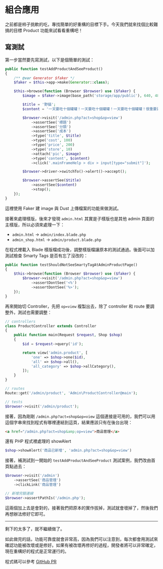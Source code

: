 # 組合應用

之前都是柿子挑軟的吃，專找簡單的好重構的目標下手。今天我們就來找個比較難搞的目標 Product 功能來試看看重構吧！

## 寫測試

第一步當然要先寫測試，以下是個簡單的測試：

```php
public function testAddProductAndSeeProduct()
{
    /** @var Generator $faker */
    $faker = $this->app->make(Generator::class);

    $this->browse(function (Browser $browser) use ($faker) {
        $image = $faker->image(base_path('storage/app/public'), 640, 480, 'cats');

        $title = '野貓';
        $content = '一天要吃十個罐罐！一天要吃十個罐罐！一天要吃十個罐罐！很重要要說三次';

        $browser->visit('/admin.php?act=shop&op=view')
            ->assertSee('標題')
            ->assertSee('分類')
            ->assertSee('成本')
            ->type('title', $title)
            ->type('cost', 100)
            ->type('price', 200)
            ->type('store', 10)
            ->attach('pic', $image)
            ->type('content', $content)
            ->click('.mainFrameHelp > div > input[type="submit"]');

        $browser->driver->switchTo()->alert()->accept();

        $browser->assertSee($title)
            ->assertSee($content)
            ->stop();
    });
}
```

這裡使用 Faker 建 image 與 Dust 上傳檔案的功能來做測試。

接著來處理樣版，後來才發現 `admin.html` 其實是子樣版也是其他 admin 頁面的主樣版，所以必須來處理一下：

* `admin.html` -> `admin/index.blade.php`
* `admin_shop.html` -> `admin/product.blade.php`

在程式裡載入 Blade 樣版檔成功後，調整樣版檔讓原本的測試通過。後面可以加測試檢查 Smarty Tags 是否有忘了沒改的：

```php
public function testShouldNotSeeSmartyTagAtAdminProductPage()
{
    $this->browse(function (Browser $browser) use ($faker) {
        $browser->visit('/admin.php?act=shop&op=view')
            ->assertDontSee('<%')
            ->assertDontSee('%>');
    });
}
```

再來開始切 Controller，先把 `op=view` 複製出去，除了 controller 和 route 要調整外，測試也需要調整：

```php
// controllers
class ProductController extends Controller
{
    public function main(Request $request, Shop $shop)
    {
        $id = $request->query('id');

        return view('admin.product', [
            'one' => $shop->one($id),
            'all' => $shop->all(),
            'all_category' => $shop->allCategory(),
        ]);
    }
}

// routes
Route::get('/admin/product', 'Admin\ProductController@main');

// tests
$browser->visit('/admin/product');
```

接著，因為剛剛 `/admin.php?act=shop&op=view` 這個連接是可用的，我們可以用這個字串來找到程式有哪裡連結到這頁，結果應該只有在後台出現：

```html
<a href="/admin.php?act=shop&amp;op=view">商品管理</a>
```

還有 PHP 程式裡處理的 showAlert 

```php
$shop->showAlert('商品已新增', 'admin.php?act=shop&op=view')
```

接著，補測試到一開始的 `testAddProductAndSeeProduct` 測試案例，我們改由首頁點過去：

```php
$browser->visit('/admin')
    ->assertSee('商品管理')
    ->clickLink('商品管理')

// 新增完驗連線
$browser->assertPathIs('/admin.php');
```

這兩個加上去是會對的，接著我們把原本的實作拔掉，測試就會壞掉了，然後我們再想辦法修好它即可。

---

剩下的太多了，就不繼續做了。

如此做完的話，功能可靠度就會非常高，因為我們可以注意到，每次都會用測試來確認功能被改壞或是修好。如果有被改壞再修好的過程，開發者將可以非常確定，現在重構好的程式是正常運行的。

程式碼可以參考 [GitHub PR](https://github.com/MilesChou/book-refactoring-30-days/pull/18)
